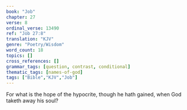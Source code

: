```yaml
---
book: "Job"
chapter: 27
verse: 8
ordinal_verse: 13490
ref: "Job 27:8"
translation: "KJV"
genre: "Poetry/Wisdom"
word_count: 18
topics: []
cross_references: []
grammar_tags: [question, contrast, conditional]
thematic_tags: [names-of-god]
tags: ["Bible","KJV","Job"]
---
```

For what is the hope of the hypocrite, though he hath gained, when God taketh away his soul?
